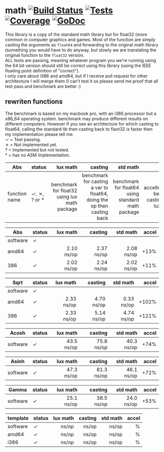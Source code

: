# math [![Build Status](http://lionheart.hydroflame.net:8080/job/math/lastSuccessfulBuild/artifact/status.svg)](http://lionheart.hydroflame.net:8080/job/math/) [![Tests](http://lionheart.hydroflame.net:8080/job/math/lastSuccessfulBuild/artifact/tests.svg)](http://lionheart.hydroflame.net:8080/job/math/) [![Coverage](http://lionheart.hydroflame.net:8080/job/math/lastSuccessfulBuild/artifact/cover.svg)](http://lionheart.hydroflame.net:8080/job/math/) [![GoDoc](https://img.shields.io/badge/godoc-reference-blue.svg?style=flat-square)](https://godoc.org/github.com/luxengine/math)
This library is a copy of the standard math library but for float32 (more common in computer graphics and games. Most of the function are simply casting the arguments as `float64` and forwarding to the original math library (something you would have to do anyway, but slowly we are translating the original function to the `float32` version.  
ALL tests are passing, meaning whatever program you we're running using the 64 bit version should still be correct using this library (using the IEEE floating point definition of "correct").  
I only care about i386 and amd64, but if I receive pull request for other architecture I will merge them (I can't test it so please send me proof that all test pass and benchmark are better :)

## rewriten functions
The benchmark is based on my macbook pro, with an i386 processor but a x86_64 operating system. benchmark may produce different results on different computers. However if you see an architecture for which casting to float64, calling the standard lib then casting back to flaot32 is faster then my implementation please tell me.  
✓ = Test passing.  
✗ = Not implemented yet.  
? = Implemented but not tested.  
\* = has no ASM implementation.


|Abs|status|lux math|casting|std math|accel|  
|---|---|---:|---:|---:|---:|  
|function name|✓, ✗, ? or \* |benchmark for float32 using lux math package|benchmark for casting a var to float64, doing the op then casting back|benchmark for float64 using standard math package|accelleration between casting and lux math|

|Abs|status|lux math|casting|std math|accel|  
|---|---|---:|---:|---:|---:|
|software|✓|||||
|amd64|✓|2.10 ns/op|2.37 ns/op|2.08 ns/op|+13%|
|386|✓|2.02 ns/op|2.24 ns/op|2.02 ns/op|+11%|

|Sqrt|status|lux math|casting|std math|accel|
|---|---|---:|---:|---:|---:|
|software|✓|||||
|amd64|✓|2.33 ns/op|4.70 ns/op|0.33 ns/op|+102%|
|386|✓|2.33 ns/op|5.14 ns/op|4.74 ns/op|+121%|

|Acosh|status|lux math|casting|std math|accel|  
|---|---|---:|---:|---:|---:|  
|software|✓|43.5 ns/op|75.8 ns/op|40.3 ns/op|+74%|

|Asinh|status|lux math|casting|std math|accel|  
|---|---|---:|---:|---:|---:|  
|software|✓|47.3 ns/op|81.3 ns/op|46.1 ns/op|+72%|

|Gamma|status|lux math|casting|std math|accel|  
|---|---|---:|---:|---:|---:|  
|software|✓|25.1 ns/op|38.5 ns/op|24.0 ns/op|+53%|


|template|status|lux math|casting|std math|accel|  
|---|---|---:|---:|---:|---:|  
|software|✓| ns/op| ns/op| ns/op|%|
|amd64|✓| ns/op| ns/op| ns/op|%|
|i386|✓| ns/op| ns/op| ns/op|%|


